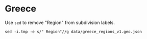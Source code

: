 # Greece

Use `sed` to remove "Region" from subdivision labels.

```
sed -i.tmp -e s/" Region"//g data/greece_regions_v1.geo.json 
```